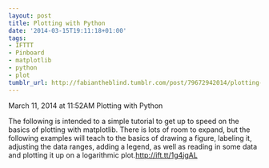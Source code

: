 ```yaml
---
layout: post
title: Plotting with Python
date: '2014-03-15T19:11:18+01:00'
tags:
- IFTTT
- Pinboard
- matplotlib
- python
- plot
tumblr_url: http://fabiantheblind.tumblr.com/post/79672942014/plotting-with-python
---
```

March 11, 2014 at 11:52AM
Plotting with Python

The following is intended to a simple tutorial to get up to speed on the basics of plotting with matplotlib. There is lots of room to expand, but the following examples will teach to the basics of drawing a figure, labeling it, adjusting the data ranges, adding a legend, as well as reading in some data and plotting it up on a logarithmic plot.http://ift.tt/1g4jgAL

